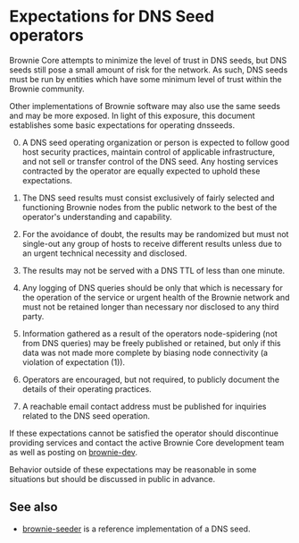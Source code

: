 Expectations for DNS Seed operators
====================================

Brownie Core attempts to minimize the level of trust in DNS seeds,
but DNS seeds still pose a small amount of risk for the network.
As such, DNS seeds must be run by entities which have some minimum
level of trust within the Brownie community.

Other implementations of Brownie software may also use the same
seeds and may be more exposed. In light of this exposure, this
document establishes some basic expectations for operating dnsseeds.

0. A DNS seed operating organization or person is expected to follow good
host security practices, maintain control of applicable infrastructure,
and not sell or transfer control of the DNS seed. Any hosting services
contracted by the operator are equally expected to uphold these expectations.

1. The DNS seed results must consist exclusively of fairly selected and
functioning Brownie nodes from the public network to the best of the
operator's understanding and capability.

2. For the avoidance of doubt, the results may be randomized but must not
single-out any group of hosts to receive different results unless due to an
urgent technical necessity and disclosed.

3. The results may not be served with a DNS TTL of less than one minute.

4. Any logging of DNS queries should be only that which is necessary
for the operation of the service or urgent health of the Brownie
network and must not be retained longer than necessary nor disclosed
to any third party.

5. Information gathered as a result of the operators node-spidering
(not from DNS queries) may be freely published or retained, but only
if this data was not made more complete by biasing node connectivity
(a violation of expectation (1)).

6. Operators are encouraged, but not required, to publicly document the
details of their operating practices.

7. A reachable email contact address must be published for inquiries
related to the DNS seed operation.

If these expectations cannot be satisfied the operator should
discontinue providing services and contact the active Brownie
Core development team as well as posting on
[brownie-dev](https://groups.google.com/forum/#!forum/brownie-dev).

Behavior outside of these expectations may be reasonable in some
situations but should be discussed in public in advance.

See also
----------
- [brownie-seeder](https://github.com/pooler/brownie-seeder) is a reference implementation of a DNS seed.
